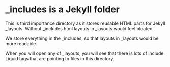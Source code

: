 # _includes is a Jekyll folder

This is third importance directory as it stores reusable HTML parts for Jekyll _layouts.
Without _includes html layouts in _layouts would feel bloated.

We store everything in the _includes, so that layouts in _layouts would be more readable.

When you will open any of _layouts, you will see that there is lots of include Liquid tags that are pointing to files in this directory.
